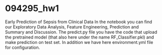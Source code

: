 # 094295_hw1
Early Prediction of Sepsis from Clinical Data
In the notebook you can find our Exploratory Data Analysis, Feature Engineering, Prediction and Summary and Discussion. 
The predict.py file you have the code that upload the pretrained model (that also here under the name RF_Classifier.pkl) and make prediction on test set. 
In addition we have here environment.yml file for configuration.
